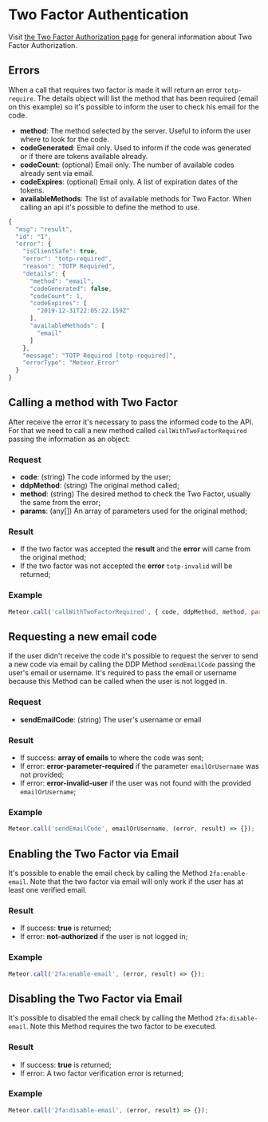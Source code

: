 # Two Factor Authentication

Visit [the Two Factor Authorization page](../../guides/developer/two-factor.md) for general information about Two Factor Authorization.

## Errors

When a call that requires two factor is made it will return an error `totp-require`. The details object will list the method that has been required (email on this example) so it's possible to inform the user to check his email for the code.

* **method**: The method selected by the server. Useful to inform the user where to look for the code.
* **codeGenerated**: Email only. Used to inform if the code was generated or if there are tokens available already.
* **codeCount**: (optional) Email only. The number of available codes already sent via email.
* **codeExpires**: (optional) Email only. A list of expiration dates of the tokens.
* **availableMethods**: The list of available methods for Two Factor. When calling an api it's possible to define the method to use.

```javascript
{
  "msg": "result",
  "id": "1",
  "error": {
    "isClientSafe": true,
    "error": "totp-required",
    "reason": "TOTP Required",
    "details": {
      "method": "email",
      "codeGenerated": false,
      "codeCount": 1,
      "codeExpires": [
        "2019-12-31T22:05:22.159Z"
      ],
      "availableMethods": [
        "email"
      ]
    },
    "message": "TOTP Required [totp-required]",
    "errorType": "Meteor.Error"
  }
}
```

## Calling a method with Two Factor

After receive the error it's necessary to pass the informed code to the API. For that we need to call a new method called `callWithTwoFactorRequired` passing the information as an object:

### Request

* **code**: (string) The code informed by the user;
* **ddpMethod**: (string) The original method called;
* **method**: (string) The desired method to check the Two Factor, usually the same from the error;
* **params**: (any\[]) An array of parameters used for the original method;

### Result

* If the two factor was accepted the **result** and the **error** will came from the original method;
* If the two factor was not accepted the **error** `totp-invalid` will be returned;

### Example

```javascript
Meteor.call('callWithTwoFactorRequired', { code, ddpMethod, method, params: args }, (error, result) => {});
```

## Requesting a new email code

If the user didn't receive the code it's possible to request the server to send a new code via email by calling the DDP Method `sendEmailCode` passing the user's email or username. It's required to pass the email or username because this Method can be called when the user is not logged in.

### Request

* **sendEmailCode**: (string) The user's username or email

### Result

* If success: **array of emails** to where the code was sent;
* If error: **error-parameter-required** if the parameter `emailOrUsername` was not provided;
* If error: **error-invalid-user** if the user was not found with the provided `emailOrUsername`;

### Example

```javascript
Meteor.call('sendEmailCode', emailOrUsername, (error, result) => {});
```

## Enabling the Two Factor via Email

It's possible to enable the email check by calling the Method `2fa:enable-email`. Note that the two factor via email will only work if the user has at least one verified email.

### Result

* If success: **true** is returned;
* If error: **not-authorized** if the user is not logged in;

### Example

```javascript
Meteor.call('2fa:enable-email', (error, result) => {});
```

## Disabling the Two Factor via Email

It's possible to disabled the email check by calling the Method `2fa:disable-email`. Note this Method requires the two factor to be executed.

### Result

* If success: **true** is returned;
* If error: A two factor verification error is returned;

### Example

```javascript
Meteor.call('2fa:disable-email', (error, result) => {});
```

